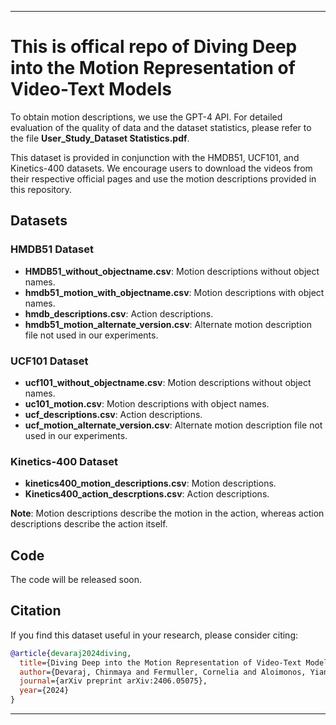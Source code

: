 
---

# This is offical repo of Diving Deep into the Motion Representation of Video-Text Models


To obtain motion descriptions, we use the GPT-4 API. For detailed evaluation of the quality of data and the dataset statistics, please refer to the file **User_Study_Dataset Statistics.pdf**.

This dataset is provided in conjunction with the HMDB51, UCF101, and Kinetics-400 datasets. We encourage users to download the videos from their respective official pages and use the motion descriptions provided in this repository.

## Datasets

### HMDB51 Dataset
- **HMDB51_without_objectname.csv**: Motion descriptions without object names.
- **hmdb51_motion_with_objectname.csv**: Motion descriptions with object names.
- **hmdb_descriptions.csv**: Action descriptions.
- **hmdb51_motion_alternate_version.csv**: Alternate motion description file not used in our experiments.

### UCF101 Dataset
- **ucf101_without_objectname.csv**: Motion descriptions without object names.
- **uc101_motion.csv**: Motion descriptions with object names.
- **ucf_descriptions.csv**: Action descriptions.
- **ucf_motion_alternate_version.csv**: Alternate motion description file not used in our experiments.

### Kinetics-400 Dataset
- **kinetics400_motion_descriptions.csv**: Motion descriptions.
- **Kinetics400_action_descrptions.csv**: Action descriptions.

**Note**: Motion descriptions describe the motion in the action, whereas action descriptions describe the action itself.

## Code
The code will be released soon.

## Citation
If you find this dataset useful in your research, please consider citing:

```bibtex
@article{devaraj2024diving,
  title={Diving Deep into the Motion Representation of Video-Text Models},
  author={Devaraj, Chinmaya and Fermuller, Cornelia and Aloimonos, Yiannis},
  journal={arXiv preprint arXiv:2406.05075},
  year={2024}
}
```

---
